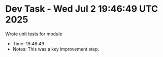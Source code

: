 # Dev Task - Wed Jul  2 19:46:49 UTC 2025
Wrote unit tests for module
- Time: 19:46:49
- Notes: This was a key improvement step.

